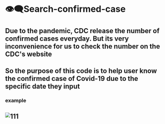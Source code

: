 # 👁‍🗨Search-confirmed-case
## Due to the pandemic, CDC release the number of confirmed cases everyday. But its very inconvenience for us to check the number on the CDC's website
So the purpose of this code is to help user know the confirmed case of Covid-19 due to the specific date they input
---
### example
![111](https://user-images.githubusercontent.com/79236612/130445758-98d6ce35-bdf3-47cb-9431-2fbbe8f01d1c.png)
---
###
